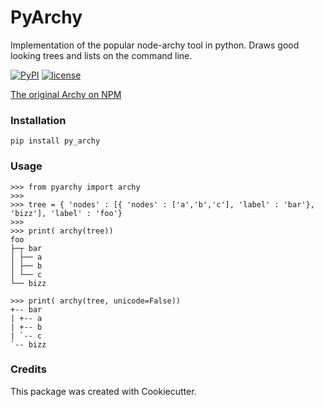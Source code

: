 
# PyArchy

Implementation of the popular node-archy tool in python.
Draws good looking trees and lists on the command line.

[![PyPI](https://img.shields.io/pypi/v/py_archy.svg)](https://pypi.python.org/pypi?name=py_archy&:action=display)
[![license](https://img.shields.io/github/license/mashape/apistatus.svg)]()

[The original Archy on NPM](https://www.npmjs.com/package/archy)

### Installation

```
pip install py_archy
```

### Usage

```
>>> from pyarchy import archy
>>>
>>> tree = { 'nodes' : [{ 'nodes' : ['a','b','c'], 'label' : 'bar'}, 'bizz'], 'label' : 'foo'}
>>>
>>> print( archy(tree)) 
foo                                                                   
├─┬ bar
│ ├── a
│ ├── b
│ └── c
└── bizz 

>>> print( archy(tree, unicode=False))
+-- bar
| +-- a 
| +-- b                                                                                                   
| `-- c 
`-- bizz
```

### Credits
This package was created with Cookiecutter.

